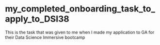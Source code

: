# my_completed_onboarding_task_to_apply_to_DSI38
This is the task that was given to me when I made my application to GA for their Data Science Immersive bootcamp
